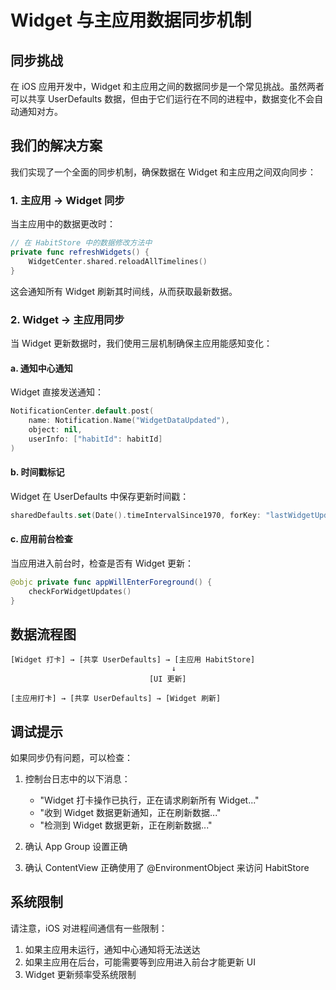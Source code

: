 # Widget 与主应用数据同步机制

## 同步挑战

在 iOS 应用开发中，Widget 和主应用之间的数据同步是一个常见挑战。虽然两者可以共享 UserDefaults 数据，但由于它们运行在不同的进程中，数据变化不会自动通知对方。

## 我们的解决方案

我们实现了一个全面的同步机制，确保数据在 Widget 和主应用之间双向同步：

### 1. 主应用 → Widget 同步

当主应用中的数据更改时：

```swift
// 在 HabitStore 中的数据修改方法中
private func refreshWidgets() {
    WidgetCenter.shared.reloadAllTimelines()
}
```

这会通知所有 Widget 刷新其时间线，从而获取最新数据。

### 2. Widget → 主应用同步

当 Widget 更新数据时，我们使用三层机制确保主应用能感知变化：

#### a. 通知中心通知

Widget 直接发送通知：

```swift
NotificationCenter.default.post(
    name: Notification.Name("WidgetDataUpdated"),
    object: nil,
    userInfo: ["habitId": habitId]
)
```

#### b. 时间戳标记

Widget 在 UserDefaults 中保存更新时间戳：

```swift
sharedDefaults.set(Date().timeIntervalSince1970, forKey: "lastWidgetUpdateTime")
```

#### c. 应用前台检查

当应用进入前台时，检查是否有 Widget 更新：

```swift
@objc private func appWillEnterForeground() {
    checkForWidgetUpdates()
}
```

## 数据流程图

```
[Widget 打卡] → [共享 UserDefaults] → [主应用 HabitStore]
                                    ↓
                               [UI 更新]
                               
[主应用打卡] → [共享 UserDefaults] → [Widget 刷新]
```

## 调试提示

如果同步仍有问题，可以检查：

1. 控制台日志中的以下消息：
   - "Widget 打卡操作已执行，正在请求刷新所有 Widget..."
   - "收到 Widget 数据更新通知，正在刷新数据..."
   - "检测到 Widget 数据更新，正在刷新数据..."

2. 确认 App Group 设置正确

3. 确认 ContentView 正确使用了 @EnvironmentObject 来访问 HabitStore

## 系统限制

请注意，iOS 对进程间通信有一些限制：

1. 如果主应用未运行，通知中心通知将无法送达
2. 如果主应用在后台，可能需要等到应用进入前台才能更新 UI
3. Widget 更新频率受系统限制 